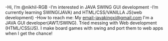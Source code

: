 -Hi, I’m @nikhil-RGB
-I’m interested in JAVA SWING GUI  development
-I’m currently learning SWING(JAVA) and HTML/CSS/VANILLA JS(web development)
-How to reach me: My email-javakingxi@gmail.com
I'm a JAVA GUI developer(AWT/SWING).
Tried messing with Web development (HTML/CSS/JS).
I make board games with swing and port them to web apps when I get the chance!
